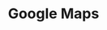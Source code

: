 ---
title: Google Maps
layout: post
image: /images/gmaps.jpg
external: https://www.google.com/maps
icons: <i class="fas fa-map-marker-alt"></i>
---